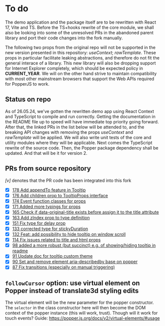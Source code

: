 # To do

The demo application and the package itself are to be rewritten with React 17,
Vite and TS. Before the TS+hooks rewrite of the core module, we shall also be
looking into some of the unresolved PRs in the abandoned parent library and
port their code changes into the fork manually.

The following two props from the original repo will not be supported in the new
version presented in this repository: *useContext*; *rawTemplate*. These props
in particular facilitate leaking abstractions, and therefore do not fit the
general interace of a library. This new library will also be dropping support
for Internet Explorer completely, which should be expected policy in
**CURRENT_YEAR**. We will on the other hand strive to maintain compatibility
with most other mainstream browsers that support the Web APIs required for
PopperJS to work.

## Status on repo

As of 26.05.24, we've gotten the rewritten demo app using React Context and
TypeScript to compile and run correctly. Getting the documentation in the README
file up to speed will have immediate top priority going forward. After that,
the linked PRs in the list below will be attended to, and the breaking API
changes with removing the props *useContext* and *rawTemplate* will be applied.
We will also write unit tests of the core and utility modules where they will
be applicable. Next comes the TypeScript rewrite of the source code. Then,
the Popper package dependency shall be updated. And that will be it for
version 2.

## PRs from source repository

*[v]* denotes that the PR code has been integrated into this fork

 - [x] [178 Add appendTo feature in Tooltip](https://github.com/tvkhoa/react-tippy/pull/178)
 - [x] [176 Add children prop to TooltipProps interface](https://github.com/tvkhoa/react-tippy/pull/176)
 - [x] [174 Event function classes for props](https://github.com/tvkhoa/react-tippy/pull/174)
 - [x] [171 Added more typings for props](https://github.com/tvkhoa/react-tippy/pull/171)
 - [x] [165 Check if data-original-title exists before assign it to the title attribute](https://github.com/tvkhoa/react-tippy/pull/165)
 - [x] [163 Add zIndex prop to type definition](https://github.com/tvkhoa/react-tippy/pull/163)
 - [x] [151 Fix type for delay prop](https://github.com/tvkhoa/react-tippy/pull/151)
 - [x] [133 corrected type for stickyDuration](https://github.com/tvkhoa/react-tippy/pull/133)
 - [x] [132 Feat: add possibility to hide tooltip on window scroll](https://github.com/tvkhoa/react-tippy/pull/132)
 - [x] [114 Fix issues related to title and html props](https://github.com/tvkhoa/react-tippy/pull/114)
 - [x] [98 added a more robust (but succinct) e.g. of showing/hiding tooltip in readme](https://github.com/tvkhoa/react-tippy/pull/98)
 - [x] [91 Update doc for tooltip custom theme](https://github.com/tvkhoa/react-tippy/pull/91/files)
 - [x] [90 Set and remove element aria-describedby base on popper](https://github.com/tvkhoa/react-tippy/pull/90)
 - [x] [87 Fix transitions (especially on manual triggering)](https://github.com/tvkhoa/react-tippy/pull/87)

## `followCursor` option: use virtual element on Popper instead of translate3d styling edits

The virtual element will be the new parameter for the popper constructor. The `selector` in the class constructor here will then become the DOM context of the popper instance (this will work, trust). Though will it work for touch events? Guide: https://popper.js.org/docs/v2/virtual-elements/#usage
